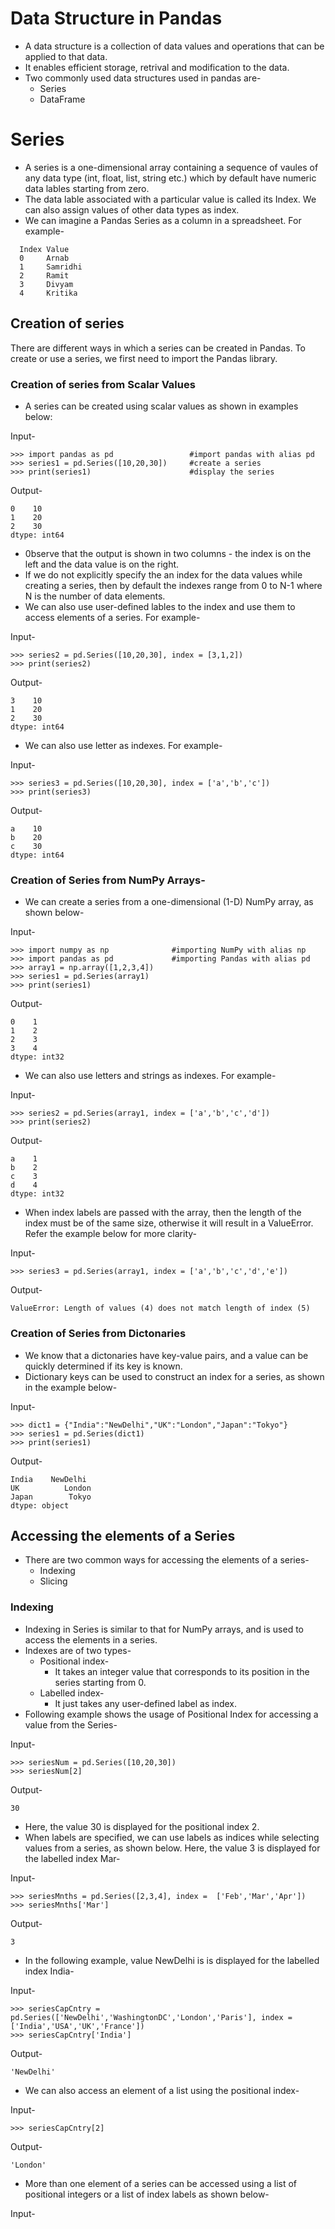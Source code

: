 # Data Structure in Pandas
* A data structure is a collection of data values and operations that can be applied to that data.
* It enables efficient storage, retrival and modification to the data.
* Two commonly used data structures used in pandas are-
	* Series
	* DataFrame
	
# Series
* A series is a one-dimensional array containing a sequence of vaules of any data type (int, float, list, string etc.) which by default have numeric data lables starting from zero.
* The data lable associated with a particular value is called its Index. We can also assign values of other data types as index.
* We can imagine a Pandas Series as a column in a spreadsheet. For example- 
```	
  Index	Value
  0		Arnab
  1		Samridhi
  2		Ramit
  3		Divyam
  4		Kritika
```

## Creation of series
There are different ways in which a series can be created in Pandas. To create or use a series, we first need to import the Pandas library.

### Creation of series from Scalar Values
* A series can be created using scalar values as shown in examples below:

Input-
```
>>> import pandas as pd                 #import pandas with alias pd
>>> series1 = pd.Series([10,20,30])     #create a series
>>> print(series1)                      #display the series
```

Output-
```
0    10
1    20
2    30
dtype: int64
```
* 0bserve that the output is shown in two columns -  the index is on the left and the data value is on the right.
* If we do not explicitly specify the an index for the data values while creating a series,  then by default the indexes range from 0 to N-1 where N is the number of data elements.
* We can also use user-defined lables to the index and use them to access elements of a series. For example-

Input-
```
>>> series2 = pd.Series([10,20,30], index = [3,1,2])
>>> print(series2)
```
Output-
```
3    10
1    20
2    30
dtype: int64
```
* We can also use letter as indexes. For example-

Input-
```
>>> series3 = pd.Series([10,20,30], index = ['a','b','c'])
>>> print(series3)
```
Output-
```
a    10
b    20
c    30
dtype: int64
```

### Creation of Series from NumPy Arrays-
* We can create a series from a one-dimensional (1-D) NumPy array, as shown below-

Input-
```
>>> import numpy as np              #importing NumPy with alias np
>>> import pandas as pd             #importing Pandas with alias pd
>>> array1 = np.array([1,2,3,4])
>>> series1 = pd.Series(array1)
>>> print(series1)
```
Output-
```
0    1
1    2
2    3
3    4
dtype: int32
```
* We can also use letters and strings as indexes. For example-

Input-
```
>>> series2 = pd.Series(array1, index = ['a','b','c','d'])
>>> print(series2)
```
Output-
```
a    1
b    2
c    3
d    4
dtype: int32
```
* When index labels are passed with the array, then the length of the index must be of the same size, otherwise it will result in a ValueError. Refer the example below for more clarity-

Input-
```
>>> series3 = pd.Series(array1, index = ['a','b','c','d','e'])
```
Output-
```
ValueError: Length of values (4) does not match length of index (5)
```

### Creation of Series from Dictonaries
* We know that a dictonaries have key-value pairs, and a value can be quickly determined if its key is known.
* Dictionary keys can be used to construct an index for a series, as shown in the example below-

Input-
```
>>> dict1 = {"India":"NewDelhi","UK":"London","Japan":"Tokyo"}
>>> series1 = pd.Series(dict1)
>>> print(series1)
```
Output-
```
India    NewDelhi
UK          London
Japan        Tokyo
dtype: object
```

## Accessing the elements of a Series
* There are two common ways for accessing the elements of a series-
	* Indexing
	* Slicing

### Indexing 
* Indexing in Series is similar to that for NumPy arrays, and is used to access the elements in a series.
* Indexes are of two types-
	* Positional index-
		* It takes an integer value that corresponds to its position in the series starting from 0.
	* Labelled index-
		* It just takes any user-defined label as index.
* Following example shows the usage of Positional Index for accessing a value from the Series-

Input-
```
>>> seriesNum = pd.Series([10,20,30])
>>> seriesNum[2]
```
Output-
```
30
```
* Here, the value 30 is displayed for the positional index 2.
* When labels are specified, we can use labels as indices while selecting values from a series, as shown below. Here, the value 3 is displayed for the labelled index Mar-

Input-
```
>>> seriesMnths = pd.Series([2,3,4], index =  ['Feb','Mar','Apr'])
>>> seriesMnths['Mar']
```
Output-
```
3
```
* In the following example, value NewDelhi is is displayed for the labelled index India-

Input-
```
>>> seriesCapCntry = pd.Series(['NewDelhi','WashingtonDC','London','Paris'], index = ['India','USA','UK','France'])
>>> seriesCapCntry['India']
```
Output-
```
'NewDelhi'
```
* We can also access an element of a list using the positional index-

Input-
```
>>> seriesCapCntry[2]
```
Output-
```
'London'
```
* More than one element of a series can be accessed using a list of positional integers or a list of index labels as shown below-

Input-
```

